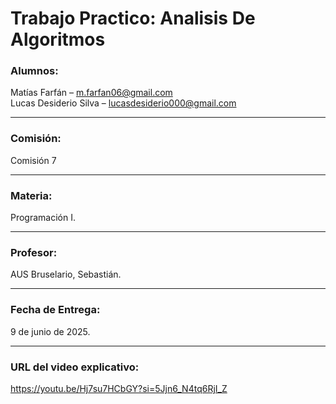 # Trabajo Practico: Analisis De Algoritmos

### **Alumnos**:

Matías Farfán – m.farfan06@gmail.com
<br>
Lucas Desiderio Silva – lucasdesiderio000@gmail.com

___
### **Comisión**: 
Comisión 7

___
### **Materia**: 

Programación I.
___
### **Profesor**: 

AUS Bruselario, Sebastián.
___
### **Fecha de Entrega**: 

9 de junio de 2025.
___
### **URL del video explicativo**:

https://youtu.be/Hj7su7HCbGY?si=5Jjn6_N4tq6RjI_Z
